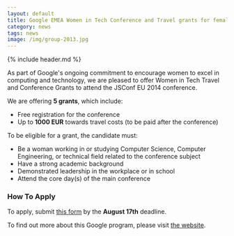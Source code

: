 ```yaml
---
layout: default
title: Google EMEA Women in Tech Conference and Travel grants for female computer scientists
category: news
tags: news
image: /img/group-2013.jpg
---
```


{% include header.md %}
   
As part of Google's ongoing commitment to encourage women to excel in computing and technology, we are pleased to offer Women in Tech Travel and Conference Grants to attend the JSConf EU 2014 conference.

We are offering **5 grants**, which include: 
- Free registration for the conference
- Up to **1000 EUR** towards travel costs (to be paid after the conference)

To be eligible for a grant, the candidate must:
- Be a woman working in or studying Computer Science, Computer Engineering, or technical field related to the conference subject
- Have a strong academic background
- Demonstrated leadership in the workplace or in school
- Attend the core day(s) of the main conference

### How To Apply

To apply, submit [this form](https://docs.google.com/a/google.com/spreadsheet/viewform?formkey=dHpHa1JJbTFSY2ZOTHFSUXEyUzNGY2c6MA) by the **August 17th** deadline.

To find out more about this Google program, please visit [the website](https://www.google.ch/edu/students/google-travel-and-conference-grants/#!europe).
